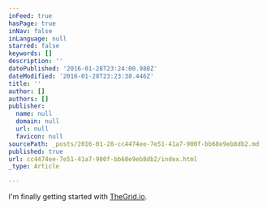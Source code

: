 ```yaml
---
inFeed: true
hasPage: true
inNav: false
inLanguage: null
starred: false
keywords: []
description: ''
datePublished: '2016-01-28T23:24:00.980Z'
dateModified: '2016-01-28T23:23:38.446Z'
title: ''
author: []
authors: []
publisher:
  name: null
  domain: null
  url: null
  favicon: null
sourcePath: _posts/2016-01-28-cc4474ee-7e51-41a7-900f-bb68e9eb8db2.md
published: true
url: cc4474ee-7e51-41a7-900f-bb68e9eb8db2/index.html
_type: Article

---
```

I'm finally getting started with [TheGrid.io][0].

[0]: http://thegrid.io/